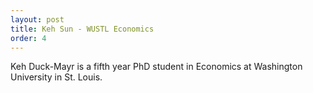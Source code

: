 ```yaml
---
layout: post
title: Keh Sun - WUSTL Economics
order: 4
---
```



Keh Duck-Mayr is a fifth year PhD student in Economics at Washington University in St. Louis.

